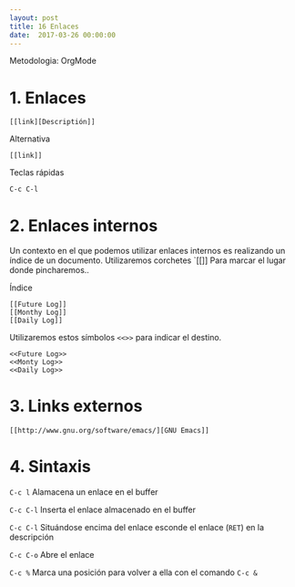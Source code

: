 ```yaml
---
layout: post
title: 16 Enlaces
date:  2017-03-26 00:00:00
---
```


Metodologia: OrgMode


# 1. Enlaces

```
[[link][Descriptión]]
```

Alternativa

```
[[link]]
```

Teclas rápidas

```
C-c C-l
```

# 2. Enlaces internos

Un contexto en el que podemos utilizar enlaces internos es realizando un índice de un documento. Utilizaremos corchetes `[[]] Para marcar el lugar donde pincharemos..

Índice

```
[[Future Log]]
[[Monthy Log]]
[[Daily Log]]
```

Utilizaremos estos símbolos `<<>>` para indicar el destino.

```
<<Future Log>>
<<Monty Log>>
<<Daily Log>>
```

# 3. Links externos

```
[[http://www.gnu.org/software/emacs/][GNU Emacs]]
```

# 4. Sintaxis

`C-c l` Alamacena un enlace en el buffer

`C-c C-l` Inserta el enlace almacenado en el buffer

`C-c C-l` Situándose encima del enlace esconde el enlace (`RET`) en la descripción

`C-c C-o` Abre el enlace

`C-c %` Marca una posición para volver a ella con el comando `C-c &`
